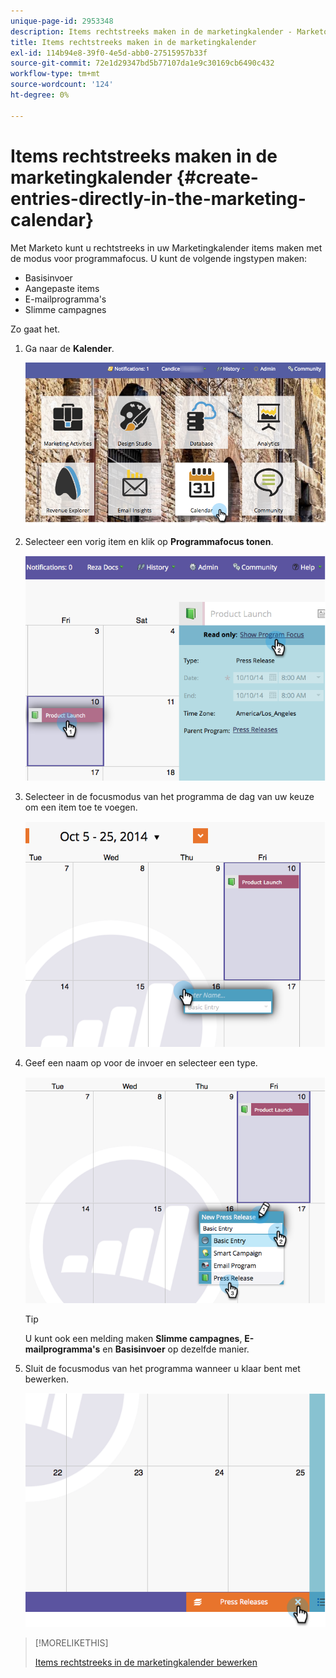 ```yaml
---
unique-page-id: 2953348
description: Items rechtstreeks maken in de marketingkalender - Marketo Docs - Productdocumentatie
title: Items rechtstreeks maken in de marketingkalender
exl-id: 114b94e8-39f0-4e5d-abb0-27515957b33f
source-git-commit: 72e1d29347bd5b77107da1e9c30169cb6490c432
workflow-type: tm+mt
source-wordcount: '124'
ht-degree: 0%

---
```


# Items rechtstreeks maken in de marketingkalender {#create-entries-directly-in-the-marketing-calendar}

Met Marketo kunt u rechtstreeks in uw Marketingkalender items maken met de modus voor programmafocus. U kunt de volgende ingstypen maken:

* Basisinvoer
* Aangepaste items
* E-mailprogramma&#39;s
* Slimme campagnes

Zo gaat het.

1. Ga naar de **Kalender**.

   ![](assets/2017-05-10-15-30-47-2.png)

1. Selecteer een vorig item en klik op **Programmafocus tonen**.

   ![](assets/image2014-10-20-13-3a7-3a55.png)

1. Selecteer in de focusmodus van het programma de dag van uw keuze om een item toe te voegen.

   ![](assets/image2014-10-20-13-3a8-3a6.png)

1. Geef een naam op voor de invoer en selecteer een type.

   ![](assets/image2014-10-20-13-3a8-3a19.png)

   >[!TIP]
   >
   >U kunt ook een melding maken **Slimme campagnes**, **E-mailprogramma&#39;s** en **Basisinvoer** op dezelfde manier.

1. Sluit de focusmodus van het programma wanneer u klaar bent met bewerken.

   ![](assets/image2014-10-20-13-3a8-3a29.png)

>[!MORELIKETHIS]
>
>[Items rechtstreeks in de marketingkalender bewerken](edit-entries-directly-in-the-marketing-calendar.md)
